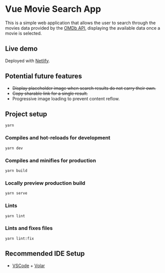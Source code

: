 # Vue Movie Search App

This is a simple web application that allows the user to search through the movies data provided by the [OMDb API](https://www.omdbapi.com/), displaying the available data once a movie is selected.

## Live demo

Deployed with [Netlify](https://v-movie-search-app.netlify.app/).

## Potential future features

- ~~Display placeholder image when search results do not carry their own.~~
- ~~Copy sharable link for a single result.~~
- Progressive image loading to prevent content reflow.

## Project setup

```
yarn
```

### Compiles and hot-reloads for development

```
yarn dev
```

### Compiles and minifies for production

```
yarn build
```

### Locally preview production build

```
yarn serve
```

### Lints

```
yarn lint
```

### Lints and fixes files

```
yarn lint:fix
```

## Recommended IDE Setup

- [VSCode](https://code.visualstudio.com/) + [Volar](https://marketplace.visualstudio.com/items?itemName=johnsoncodehk.volar)
